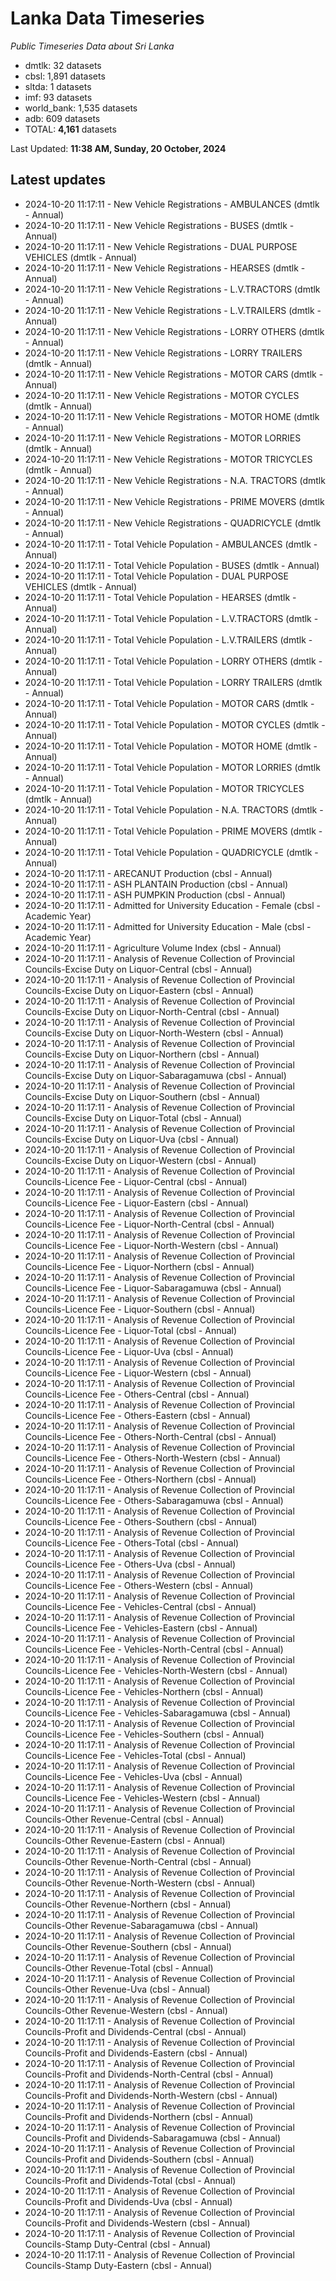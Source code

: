 # Lanka Data Timeseries
*Public Timeseries Data about Sri Lanka*

* dmtlk: 32 datasets
* cbsl: 1,891 datasets
* sltda: 1 datasets
* imf: 93 datasets
* world_bank: 1,535 datasets
* adb: 609 datasets
* TOTAL: **4,161** datasets

Last Updated: **11:38 AM, Sunday, 20 October, 2024**

## Latest updates

* 2024-10-20 11:17:11 - New Vehicle Registrations - AMBULANCES (dmtlk - Annual)
* 2024-10-20 11:17:11 - New Vehicle Registrations - BUSES (dmtlk - Annual)
* 2024-10-20 11:17:11 - New Vehicle Registrations - DUAL PURPOSE VEHICLES (dmtlk - Annual)
* 2024-10-20 11:17:11 - New Vehicle Registrations - HEARSES (dmtlk - Annual)
* 2024-10-20 11:17:11 - New Vehicle Registrations - L.V.TRACTORS (dmtlk - Annual)
* 2024-10-20 11:17:11 - New Vehicle Registrations - L.V.TRAILERS (dmtlk - Annual)
* 2024-10-20 11:17:11 - New Vehicle Registrations - LORRY OTHERS (dmtlk - Annual)
* 2024-10-20 11:17:11 - New Vehicle Registrations - LORRY TRAILERS (dmtlk - Annual)
* 2024-10-20 11:17:11 - New Vehicle Registrations - MOTOR CARS (dmtlk - Annual)
* 2024-10-20 11:17:11 - New Vehicle Registrations - MOTOR CYCLES (dmtlk - Annual)
* 2024-10-20 11:17:11 - New Vehicle Registrations - MOTOR HOME (dmtlk - Annual)
* 2024-10-20 11:17:11 - New Vehicle Registrations - MOTOR LORRIES (dmtlk - Annual)
* 2024-10-20 11:17:11 - New Vehicle Registrations - MOTOR TRICYCLES (dmtlk - Annual)
* 2024-10-20 11:17:11 - New Vehicle Registrations - N.A. TRACTORS (dmtlk - Annual)
* 2024-10-20 11:17:11 - New Vehicle Registrations - PRIME MOVERS (dmtlk - Annual)
* 2024-10-20 11:17:11 - New Vehicle Registrations - QUADRICYCLE (dmtlk - Annual)
* 2024-10-20 11:17:11 - Total Vehicle Population - AMBULANCES (dmtlk - Annual)
* 2024-10-20 11:17:11 - Total Vehicle Population - BUSES (dmtlk - Annual)
* 2024-10-20 11:17:11 - Total Vehicle Population - DUAL PURPOSE VEHICLES (dmtlk - Annual)
* 2024-10-20 11:17:11 - Total Vehicle Population - HEARSES (dmtlk - Annual)
* 2024-10-20 11:17:11 - Total Vehicle Population - L.V.TRACTORS (dmtlk - Annual)
* 2024-10-20 11:17:11 - Total Vehicle Population - L.V.TRAILERS (dmtlk - Annual)
* 2024-10-20 11:17:11 - Total Vehicle Population - LORRY OTHERS (dmtlk - Annual)
* 2024-10-20 11:17:11 - Total Vehicle Population - LORRY TRAILERS (dmtlk - Annual)
* 2024-10-20 11:17:11 - Total Vehicle Population - MOTOR CARS (dmtlk - Annual)
* 2024-10-20 11:17:11 - Total Vehicle Population - MOTOR CYCLES (dmtlk - Annual)
* 2024-10-20 11:17:11 - Total Vehicle Population - MOTOR HOME (dmtlk - Annual)
* 2024-10-20 11:17:11 - Total Vehicle Population - MOTOR LORRIES (dmtlk - Annual)
* 2024-10-20 11:17:11 - Total Vehicle Population - MOTOR TRICYCLES (dmtlk - Annual)
* 2024-10-20 11:17:11 - Total Vehicle Population - N.A. TRACTORS (dmtlk - Annual)
* 2024-10-20 11:17:11 - Total Vehicle Population - PRIME MOVERS (dmtlk - Annual)
* 2024-10-20 11:17:11 - Total Vehicle Population - QUADRICYCLE (dmtlk - Annual)
* 2024-10-20 11:17:11 - ARECANUT Production (cbsl - Annual)
* 2024-10-20 11:17:11 - ASH PLANTAIN Production (cbsl - Annual)
* 2024-10-20 11:17:11 - ASH PUMPKIN Production (cbsl - Annual)
* 2024-10-20 11:17:11 - Admitted for University Education - Female (cbsl - Academic Year)
* 2024-10-20 11:17:11 - Admitted for University Education - Male (cbsl - Academic Year)
* 2024-10-20 11:17:11 - Agriculture Volume Index (cbsl - Annual)
* 2024-10-20 11:17:11 - Analysis of Revenue Collection of Provincial Councils-Excise Duty on Liquor-Central (cbsl - Annual)
* 2024-10-20 11:17:11 - Analysis of Revenue Collection of Provincial Councils-Excise Duty on Liquor-Eastern (cbsl - Annual)
* 2024-10-20 11:17:11 - Analysis of Revenue Collection of Provincial Councils-Excise Duty on Liquor-North-Central (cbsl - Annual)
* 2024-10-20 11:17:11 - Analysis of Revenue Collection of Provincial Councils-Excise Duty on Liquor-North-Western (cbsl - Annual)
* 2024-10-20 11:17:11 - Analysis of Revenue Collection of Provincial Councils-Excise Duty on Liquor-Northern (cbsl - Annual)
* 2024-10-20 11:17:11 - Analysis of Revenue Collection of Provincial Councils-Excise Duty on Liquor-Sabaragamuwa (cbsl - Annual)
* 2024-10-20 11:17:11 - Analysis of Revenue Collection of Provincial Councils-Excise Duty on Liquor-Southern (cbsl - Annual)
* 2024-10-20 11:17:11 - Analysis of Revenue Collection of Provincial Councils-Excise Duty on Liquor-Total (cbsl - Annual)
* 2024-10-20 11:17:11 - Analysis of Revenue Collection of Provincial Councils-Excise Duty on Liquor-Uva (cbsl - Annual)
* 2024-10-20 11:17:11 - Analysis of Revenue Collection of Provincial Councils-Excise Duty on Liquor-Western (cbsl - Annual)
* 2024-10-20 11:17:11 - Analysis of Revenue Collection of Provincial Councils-Licence Fee - Liquor-Central (cbsl - Annual)
* 2024-10-20 11:17:11 - Analysis of Revenue Collection of Provincial Councils-Licence Fee - Liquor-Eastern (cbsl - Annual)
* 2024-10-20 11:17:11 - Analysis of Revenue Collection of Provincial Councils-Licence Fee - Liquor-North-Central (cbsl - Annual)
* 2024-10-20 11:17:11 - Analysis of Revenue Collection of Provincial Councils-Licence Fee - Liquor-North-Western (cbsl - Annual)
* 2024-10-20 11:17:11 - Analysis of Revenue Collection of Provincial Councils-Licence Fee - Liquor-Northern (cbsl - Annual)
* 2024-10-20 11:17:11 - Analysis of Revenue Collection of Provincial Councils-Licence Fee - Liquor-Sabaragamuwa (cbsl - Annual)
* 2024-10-20 11:17:11 - Analysis of Revenue Collection of Provincial Councils-Licence Fee - Liquor-Southern (cbsl - Annual)
* 2024-10-20 11:17:11 - Analysis of Revenue Collection of Provincial Councils-Licence Fee - Liquor-Total (cbsl - Annual)
* 2024-10-20 11:17:11 - Analysis of Revenue Collection of Provincial Councils-Licence Fee - Liquor-Uva (cbsl - Annual)
* 2024-10-20 11:17:11 - Analysis of Revenue Collection of Provincial Councils-Licence Fee - Liquor-Western (cbsl - Annual)
* 2024-10-20 11:17:11 - Analysis of Revenue Collection of Provincial Councils-Licence Fee - Others-Central (cbsl - Annual)
* 2024-10-20 11:17:11 - Analysis of Revenue Collection of Provincial Councils-Licence Fee - Others-Eastern (cbsl - Annual)
* 2024-10-20 11:17:11 - Analysis of Revenue Collection of Provincial Councils-Licence Fee - Others-North-Central (cbsl - Annual)
* 2024-10-20 11:17:11 - Analysis of Revenue Collection of Provincial Councils-Licence Fee - Others-North-Western (cbsl - Annual)
* 2024-10-20 11:17:11 - Analysis of Revenue Collection of Provincial Councils-Licence Fee - Others-Northern (cbsl - Annual)
* 2024-10-20 11:17:11 - Analysis of Revenue Collection of Provincial Councils-Licence Fee - Others-Sabaragamuwa (cbsl - Annual)
* 2024-10-20 11:17:11 - Analysis of Revenue Collection of Provincial Councils-Licence Fee - Others-Southern (cbsl - Annual)
* 2024-10-20 11:17:11 - Analysis of Revenue Collection of Provincial Councils-Licence Fee - Others-Total (cbsl - Annual)
* 2024-10-20 11:17:11 - Analysis of Revenue Collection of Provincial Councils-Licence Fee - Others-Uva (cbsl - Annual)
* 2024-10-20 11:17:11 - Analysis of Revenue Collection of Provincial Councils-Licence Fee - Others-Western (cbsl - Annual)
* 2024-10-20 11:17:11 - Analysis of Revenue Collection of Provincial Councils-Licence Fee - Vehicles-Central (cbsl - Annual)
* 2024-10-20 11:17:11 - Analysis of Revenue Collection of Provincial Councils-Licence Fee - Vehicles-Eastern (cbsl - Annual)
* 2024-10-20 11:17:11 - Analysis of Revenue Collection of Provincial Councils-Licence Fee - Vehicles-North-Central (cbsl - Annual)
* 2024-10-20 11:17:11 - Analysis of Revenue Collection of Provincial Councils-Licence Fee - Vehicles-North-Western (cbsl - Annual)
* 2024-10-20 11:17:11 - Analysis of Revenue Collection of Provincial Councils-Licence Fee - Vehicles-Northern (cbsl - Annual)
* 2024-10-20 11:17:11 - Analysis of Revenue Collection of Provincial Councils-Licence Fee - Vehicles-Sabaragamuwa (cbsl - Annual)
* 2024-10-20 11:17:11 - Analysis of Revenue Collection of Provincial Councils-Licence Fee - Vehicles-Southern (cbsl - Annual)
* 2024-10-20 11:17:11 - Analysis of Revenue Collection of Provincial Councils-Licence Fee - Vehicles-Total (cbsl - Annual)
* 2024-10-20 11:17:11 - Analysis of Revenue Collection of Provincial Councils-Licence Fee - Vehicles-Uva (cbsl - Annual)
* 2024-10-20 11:17:11 - Analysis of Revenue Collection of Provincial Councils-Licence Fee - Vehicles-Western (cbsl - Annual)
* 2024-10-20 11:17:11 - Analysis of Revenue Collection of Provincial Councils-Other Revenue-Central (cbsl - Annual)
* 2024-10-20 11:17:11 - Analysis of Revenue Collection of Provincial Councils-Other Revenue-Eastern (cbsl - Annual)
* 2024-10-20 11:17:11 - Analysis of Revenue Collection of Provincial Councils-Other Revenue-North-Central (cbsl - Annual)
* 2024-10-20 11:17:11 - Analysis of Revenue Collection of Provincial Councils-Other Revenue-North-Western (cbsl - Annual)
* 2024-10-20 11:17:11 - Analysis of Revenue Collection of Provincial Councils-Other Revenue-Northern (cbsl - Annual)
* 2024-10-20 11:17:11 - Analysis of Revenue Collection of Provincial Councils-Other Revenue-Sabaragamuwa (cbsl - Annual)
* 2024-10-20 11:17:11 - Analysis of Revenue Collection of Provincial Councils-Other Revenue-Southern (cbsl - Annual)
* 2024-10-20 11:17:11 - Analysis of Revenue Collection of Provincial Councils-Other Revenue-Total (cbsl - Annual)
* 2024-10-20 11:17:11 - Analysis of Revenue Collection of Provincial Councils-Other Revenue-Uva (cbsl - Annual)
* 2024-10-20 11:17:11 - Analysis of Revenue Collection of Provincial Councils-Other Revenue-Western (cbsl - Annual)
* 2024-10-20 11:17:11 - Analysis of Revenue Collection of Provincial Councils-Profit and Dividends-Central (cbsl - Annual)
* 2024-10-20 11:17:11 - Analysis of Revenue Collection of Provincial Councils-Profit and Dividends-Eastern (cbsl - Annual)
* 2024-10-20 11:17:11 - Analysis of Revenue Collection of Provincial Councils-Profit and Dividends-North-Central (cbsl - Annual)
* 2024-10-20 11:17:11 - Analysis of Revenue Collection of Provincial Councils-Profit and Dividends-North-Western (cbsl - Annual)
* 2024-10-20 11:17:11 - Analysis of Revenue Collection of Provincial Councils-Profit and Dividends-Northern (cbsl - Annual)
* 2024-10-20 11:17:11 - Analysis of Revenue Collection of Provincial Councils-Profit and Dividends-Sabaragamuwa (cbsl - Annual)
* 2024-10-20 11:17:11 - Analysis of Revenue Collection of Provincial Councils-Profit and Dividends-Southern (cbsl - Annual)
* 2024-10-20 11:17:11 - Analysis of Revenue Collection of Provincial Councils-Profit and Dividends-Total (cbsl - Annual)
* 2024-10-20 11:17:11 - Analysis of Revenue Collection of Provincial Councils-Profit and Dividends-Uva (cbsl - Annual)
* 2024-10-20 11:17:11 - Analysis of Revenue Collection of Provincial Councils-Profit and Dividends-Western (cbsl - Annual)
* 2024-10-20 11:17:11 - Analysis of Revenue Collection of Provincial Councils-Stamp Duty-Central (cbsl - Annual)
* 2024-10-20 11:17:11 - Analysis of Revenue Collection of Provincial Councils-Stamp Duty-Eastern (cbsl - Annual)